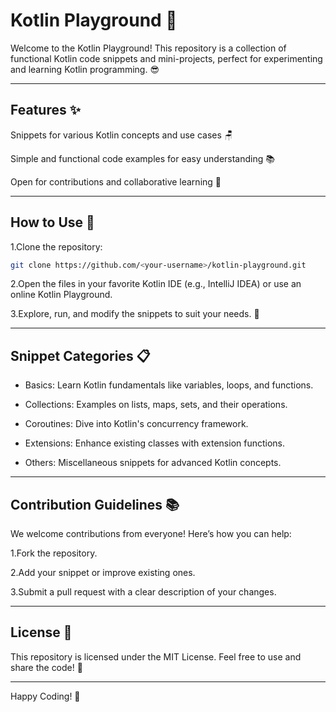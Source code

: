 # Kotlin Playground 🚀

Welcome to the Kotlin Playground! This repository is a collection of functional Kotlin code snippets and mini-projects, perfect for experimenting and learning Kotlin programming. 😎

---

## Features ✨

Snippets for various Kotlin concepts and use cases 🪑

Simple and functional code examples for easy understanding 📚

Open for contributions and collaborative learning 🙏

---

## How to Use 🔧

1.Clone the repository:

```bash
git clone https://github.com/<your-username>/kotlin-playground.git
```

2.Open the files in your favorite Kotlin IDE (e.g., IntelliJ IDEA) or use an online Kotlin Playground.

3.Explore, run, and modify the snippets to suit your needs. 🚀

---

## Snippet Categories 📋

- Basics: Learn Kotlin fundamentals like variables, loops, and functions.

- Collections: Examples on lists, maps, sets, and their operations.

- Coroutines: Dive into Kotlin's concurrency framework.

- Extensions: Enhance existing classes with extension functions.

- Others: Miscellaneous snippets for advanced Kotlin concepts.

---

## Contribution Guidelines 📚

We welcome contributions from everyone! Here’s how you can help:

1.Fork the repository.

2.Add your snippet or improve existing ones.

3.Submit a pull request with a clear description of your changes.

---

## License 📢

This repository is licensed under the MIT License. Feel free to use and share the code! 🙌

---

Happy Coding! 💚
